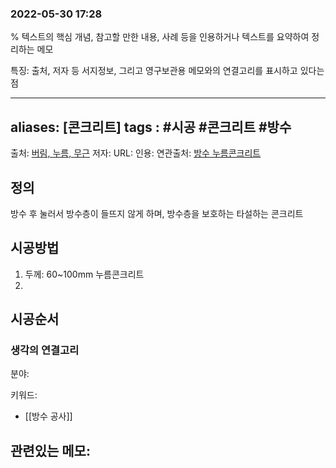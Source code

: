 ### 2022-05-30 17:28
% 텍스트의 핵심 개념, 참고할 만한 내용, 사례 등을 인용하거나 텍스트를 요약하여 정리하는 메모

특징: 출처, 저자 등 서지정보, 그리고 영구보관용 메모와의 연결고리를 표시하고 있다는 점

---
aliases: [콘크리트]
tags : #시공 #콘크리트 #방수 
---
출처: [버림, 누름, 무근](https://iddaiddayo.tistory.com/50)
저자: 
URL: 
인용: 
연관출처: [방수 누름콘크리트](http://wwon.theione.kr/bbs/board.php?bo_table=61&wr_id=25&page=4)

## 정의
방수 후 눌러서 방수층이 들뜨지 않게 하며, 방수층을 보호하는 타설하는 콘크리트

## 시공방법
1. 두께: 60~100mm 누름콘크리트
2. 
## 시공순서

### 생각의 연결고리
분야: 

키워드: 
 - [[방수 공사]]

관련있는 메모:
 - 

